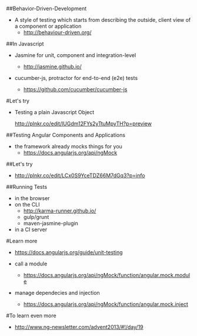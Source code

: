 ##Behavior-Driven-Development

* A style of testing which starts from describing the outside, client view of a component or application
  * http://behaviour-driven.org/



##In Javascript

* Jasmine for unit, component and integration-level
  * http://jasmine.github.io/

* cucumber-js, protractor for end-to-end (e2e) tests
  * https://github.com/cucumber/cucumber-js



#Let's try
* Testing a plain Javascript Object

  http://plnkr.co/edit/lUGdm12FYs2yTtuMpyTH?p=preview



##Testing Angular Components and Applications
* the framework already mocks things for you
  * https://docs.angularjs.org/api/ngMock



##Let's try
* http://plnkr.co/edit/LCx0S9YceTDZ66M7dGq3?p=info



##Running Tests
* in the browser
* on the CLI
  * http://karma-runner.github.io/
  * gulp/grunt
  * maven-jasmine-plugin
* in a CI server



#Learn more
* https://docs.angularjs.org/guide/unit-testing
* call a module
  * https://docs.angularjs.org/api/ngMock/function/angular.mock.module

* manage dependecies and injection
  * https://docs.angularjs.org/api/ngMock/function/angular.mock.inject



#To learn even more
* http://www.ng-newsletter.com/advent2013/#!/day/19
